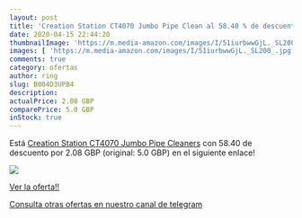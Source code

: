 ```yaml
---
layout: post
title: 'Creation Station CT4070 Jumbo Pipe Clean al 58.40 % de descuento'
date: 2020-04-15 22:44:20
thumbnailImage: 'https://m.media-amazon.com/images/I/51iurbwwGjL._SL200_.jpg'
images: [ 'https://m.media-amazon.com/images/I/51iurbwwGjL._SL200_.jpg' ]
comments: true
category: ofertas
author: ring
slug: B004D3UPB4
description:
actualPrice: 2.08 GBP
comparePrice: 5.0 GBP
inStock: true
---
```


Está [Creation Station CT4070 Jumbo Pipe Cleaners](https://www.amazon.com/dp/B004D3UPB4/?tag=redken08-20) con 58.40 de descuento por 2.08 GBP (original: 5.0 GBP) en el siguiente enlace!

[![](https://m.media-amazon.com/images/I/51iurbwwGjL._SL200_.jpg)](https://www.amazon.com/dp/B004D3UPB4/?tag=redken08-20)

[Ver la oferta!!](https://www.amazon.com/dp/B004D3UPB4/?tag=redken08-20)

[Consulta otras ofertas en nuestro canal de telegram](https://t.me/s/ofertas25)
